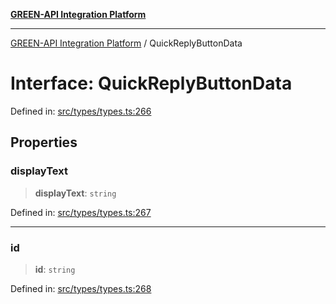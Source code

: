 [**GREEN-API Integration Platform**](../README.md)

***

[GREEN-API Integration Platform](../globals.md) / QuickReplyButtonData

# Interface: QuickReplyButtonData

Defined in: [src/types/types.ts:266](https://github.com/green-api/greenapi-integration/blob/1e2009040b9fbee0c78f6935b3e8b1d1b6550313/src/types/types.ts#L266)

## Properties

### displayText

> **displayText**: `string`

Defined in: [src/types/types.ts:267](https://github.com/green-api/greenapi-integration/blob/1e2009040b9fbee0c78f6935b3e8b1d1b6550313/src/types/types.ts#L267)

***

### id

> **id**: `string`

Defined in: [src/types/types.ts:268](https://github.com/green-api/greenapi-integration/blob/1e2009040b9fbee0c78f6935b3e8b1d1b6550313/src/types/types.ts#L268)
